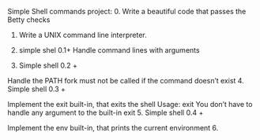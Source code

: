  Simple Shell commands project:
0. Write a beautiful code that passes the Betty checks
1. Write a UNIX command line interpreter.

2. simple shel 0.1+ Handle command lines with arguments
3. Simple shell 0.2 +

Handle the PATH
fork must not be called if the command doesn’t exist
4. Simple shell 0.3 +

Implement the exit built-in, that exits the shell
Usage: exit
You don’t have to handle any argument to the built-in exit
5. Simple shell 0.4 +

Implement the env built-in, that prints the current environment
6. 
